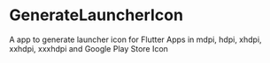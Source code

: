 # GenerateLauncherIcon
A app to generate launcher icon for Flutter Apps in mdpi, hdpi, xhdpi, xxhdpi, xxxhdpi and Google Play Store Icon
